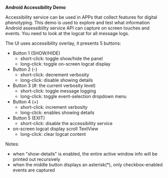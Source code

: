 **Android Accessibility Demo**

Accessibility service can be used in APPs that collect features for digital phenotyping.
This demo is used to explore and test what information Android assessibility service API can capture on screen touches and events.
You need to look at the logcat for all message logs.

The UI uses accessibility overlay, it presents 5 buttons:
- Button 1 (SHOW/HIDE)
  -  short-click: toggle show/hide the panel
  -  long-click: toggle on-screen logcat display
- Button 2 (-)
  -  short-click: decrement verbosity
  -  long-click: disable showing details
- Button 3 (#: the current verbosity level)
  -  short-click: toggle message logging
  -  long-click: toggle event-selection dropdown menu
- Button 4 (+)
  -  short-click: increment verbosity
  -  long-click: enables showing details
- Button 5 (EXIT)
  -  short-click: disable the accessibility service
- on-screen logcat display scroll TextView
  -  long-click: clear logcat content

Notes:
- when "show-details" is enabled, the entire active window info will be printed out recursively
- when the middle button displays an asterisk(\*), only checkbox-enabled events are captured

